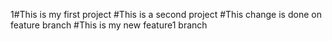1#This is my first project
#This is a second project
#This change is done on feature branch
#This is my new feature1 branch